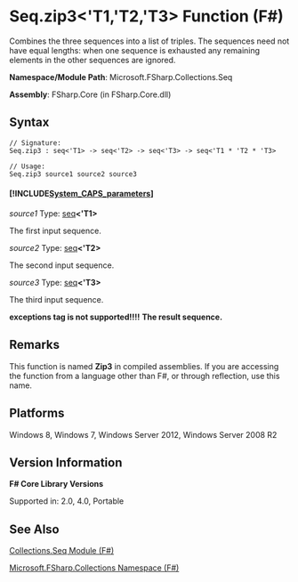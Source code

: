 # Seq.zip3<'T1,'T2,'T3> Function (F#)

Combines the three sequences into a list of triples. The sequences need not have equal lengths: when one sequence is exhausted any remaining elements in the other sequences are ignored.

**Namespace/Module Path**: Microsoft.FSharp.Collections.Seq

**Assembly**: FSharp.Core (in FSharp.Core.dll)


## Syntax

```
// Signature:
Seq.zip3 : seq<'T1> -> seq<'T2> -> seq<'T3> -> seq<'T1 * 'T2 * 'T3>

// Usage:
Seq.zip3 source1 source2 source3
```

#### [!INCLUDE[System_CAPS_parameters](//System/Token/System_CAPS_parameters_md.md)]
*source1*
Type: [seq](http://msdn.microsoft.com/en-us/library/2f0c87c6-8a0d-4d33-92a6-10d1d037ce75)**&lt;'T1&gt;**


The first input sequence.


*source2*
Type: [seq](http://msdn.microsoft.com/en-us/library/2f0c87c6-8a0d-4d33-92a6-10d1d037ce75)**&lt;'T2&gt;**


The second input sequence.


*source3*
Type: [seq](http://msdn.microsoft.com/en-us/library/2f0c87c6-8a0d-4d33-92a6-10d1d037ce75)**&lt;'T3&gt;**


The third input sequence.



**exceptions tag is not supported!!!!**
**The result sequence.**
## Remarks
This function is named **Zip3** in compiled assemblies. If you are accessing the function from a language other than F#, or through reflection, use this name.


## Platforms
Windows 8, Windows 7, Windows Server 2012, Windows Server 2008 R2


## Version Information
**F# Core Library Versions**

Supported in: 2.0, 4.0, Portable




## See Also
[Collections.Seq Module &#40;F&#35;&#41;](Collections.Seq+Module+%28FSharp%29.md)

[Microsoft.FSharp.Collections Namespace &#40;F&#35;&#41;](Microsoft.FSharp.Collections+Namespace+%28FSharp%29.md)

